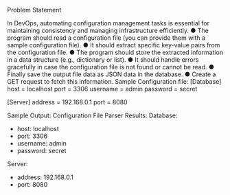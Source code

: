Problem Statement

In DevOps, automating configuration management tasks is essential for maintaining consistency and managing infrastructure efficiently.
●       The program should read a configuration file (you can provide them with a sample configuration file).
●       It should extract specific key-value pairs from the configuration file.
●       The program should store the extracted information in a data structure (e.g., dictionary or list).
●       It should handle errors gracefully in case the configuration file is not found or cannot be read.
●       Finally save the output file data as JSON data in the database.
●       Create a GET request to fetch this information.
Sample Configuration file: 
[Database]
host = localhost
port = 3306
username = admin
password = secret
 
[Server]
address = 192.168.0.1
port = 8080
 
Sample Output: 
Configuration File Parser Results:
Database:
- host: localhost
- port: 3306
- username: admin
- password: secret
 
Server:
- address: 192.168.0.1
- port: 8080 